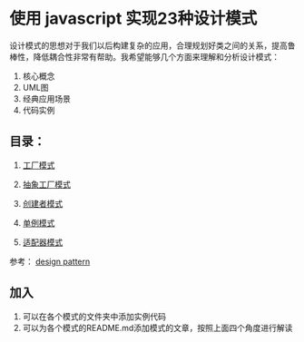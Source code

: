 # 使用 javascript 实现23种设计模式

设计模式的思想对于我们以后构建复杂的应用，合理规划好类之间的关系，提高鲁棒性，降低耦合性非常有帮助。我希望能够几个方面来理解和分析设计模式：

1. 核心概念
2. UML图
3. 经典应用场景
4. 代码实例

## 目录：

1. [工厂模式](https://github.com/wangfulin/javascript-design-pattern/blob/master/factory/README.md)

2. [抽象工厂模式](https://github.com/wangfulin/javascript-design-pattern/blob/master/abstract-factory/README.md)

3. [创建者模式](https://github.com/wangfulin/javascript-design-pattern/blob/master/builder/README.md)

4. [单例模式](https://github.com/wangfulin/javascript-design-pattern/blob/master/singleton/README.md)

5. [适配器模式](https://github.com/wangfulin/javascript-design-pattern/blob/master/adapter/README.md)

参考：
[design pattern](http://www.tutorialspoint.com/design_pattern/)

## 加入

1. 可以在各个模式的文件夹中添加实例代码
2. 可以为各个模式的README.md添加模式的文章，按照上面四个角度进行解读
